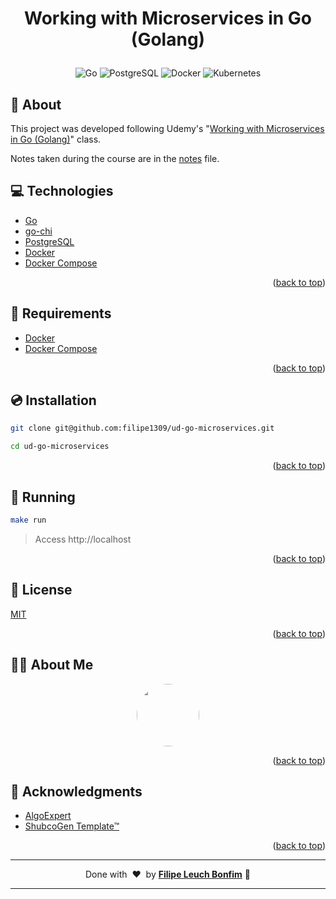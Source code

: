 
<a name="readme-top"></a>

# <p align="center">Working with Microservices in Go (Golang)</p>

<p align="center">
    <img src="https://img.shields.io/badge/Code-Go-informational?style=flat-square&logo=go&color=00ADD8" alt="Go" />
    <img src="https://img.shields.io/badge/Tools-PostgreSQL-informational?style=flat-square&logo=postgresql&color=4169E1&logoColor=4169E1" alt="PostgreSQL" />
    <img src="https://img.shields.io/badge/Tools-Docker-informational?style=flat-square&logo=docker&color=2496ED" alt="Docker" />
    <img src="https://img.shields.io/badge/Tools-Kubernetes-informational?style=flat-square&logo=kubernetes&color=326CE5" alt="Kubernetes" />
</p>

## 💬 About

This project was developed following Udemy's "[Working with Microservices in Go (Golang)](https://www.udemy.com/course/working-with-microservices-in-go/)" class.

Notes taken during the course are in the [notes](notes.md) file.

## :computer: Technologies

- [Go](https://golang.org/)
- [go-chi](https://github.com/go-chi/chi)
- [PostgreSQL](https://www.postgresql.org/)
- [Docker](https://www.docker.com/)
- [Docker Compose](https://docs.docker.com/compose/)

<p align="right">(<a href="#readme-top">back to top</a>)</p>

## :scroll: Requirements

- [Docker](https://www.docker.com/)
- [Docker Compose](https://docs.docker.com/compose/)

<p align="right">(<a href="#readme-top">back to top</a>)</p>

## :cd: Installation

```sh
git clone git@github.com:filipe1309/ud-go-microservices.git
```

```sh
cd ud-go-microservices
```

<p align="right">(<a href="#readme-top">back to top</a>)</p>

## :runner: Running

```sh
make run
```

> Access http://localhost

<p align="right">(<a href="#readme-top">back to top</a>)</p>

<!-- ## :white_check_mark: Tests

After up the container:

```sh
docker-compose exec -t {{ CONTAINER_SERVICE_NAME }} ./vendor/bin/phpunit
```

## Contributing

Pull requests are welcome. For major changes, please open an issue first to discuss what you would like to change.

Please make sure to update tests as appropriate. -->

## :memo: License

[MIT](https://choosealicense.com/licenses/mit/)

<p align="right">(<a href="#readme-top">back to top</a>)</p>

## 🧙‍♂️ About Me

<p align="center">
    <a style="font-weight: bold" href="https://github.com/filipe1309/">
    <img style="border-radius:50%" width="100px; "src="https://github.com/filipe1309.png"/>
    </a>
</p>

<p align="right">(<a href="#readme-top">back to top</a>)</p>

## :clap: Acknowledgments

- [AlgoExpert](https://www.algoexpert.io/)
- [ShubcoGen Template™](https://github.com/filipe1309/shubcogen-template)

<p align="right">(<a href="#readme-top">back to top</a>)</p>

---

<p align="center">
    Done with&nbsp;&nbsp;♥️&nbsp;&nbsp;by <a style="font-weight: bold" href="https://github.com/filipe1309/">Filipe Leuch Bonfim</a> 🖖
</p>

---

